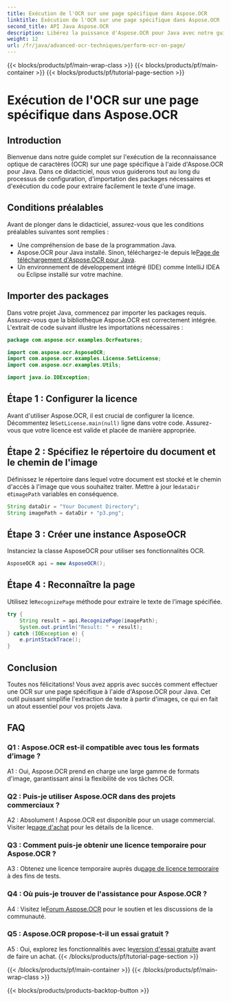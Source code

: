 ```yaml
---
title: Exécution de l'OCR sur une page spécifique dans Aspose.OCR
linktitle: Exécution de l'OCR sur une page spécifique dans Aspose.OCR
second_title: API Java Aspose.OCR
description: Libérez la puissance d'Aspose.OCR pour Java avec notre guide étape par étape sur l'exécution de l'OCR sur des pages spécifiques. Extrayez facilement du texte à partir d'images et améliorez vos projets Java.
weight: 12
url: /fr/java/advanced-ocr-techniques/perform-ocr-on-page/
---
```


{{< blocks/products/pf/main-wrap-class >}}
{{< blocks/products/pf/main-container >}}
{{< blocks/products/pf/tutorial-page-section >}}

# Exécution de l'OCR sur une page spécifique dans Aspose.OCR

## Introduction

Bienvenue dans notre guide complet sur l'exécution de la reconnaissance optique de caractères (OCR) sur une page spécifique à l'aide d'Aspose.OCR pour Java. Dans ce didacticiel, nous vous guiderons tout au long du processus de configuration, d'importation des packages nécessaires et d'exécution du code pour extraire facilement le texte d'une image.

## Conditions préalables

Avant de plonger dans le didacticiel, assurez-vous que les conditions préalables suivantes sont remplies :

- Une compréhension de base de la programmation Java.
-  Aspose.OCR pour Java installé. Sinon, téléchargez-le depuis le[Page de téléchargement d'Aspose.OCR pour Java](https://releases.aspose.com/ocr/java/).
- Un environnement de développement intégré (IDE) comme IntelliJ IDEA ou Eclipse installé sur votre machine.

## Importer des packages

Dans votre projet Java, commencez par importer les packages requis. Assurez-vous que la bibliothèque Aspose.OCR est correctement intégrée. L'extrait de code suivant illustre les importations nécessaires :

```java
package com.aspose.ocr.examples.OcrFeatures;

import com.aspose.ocr.AsposeOCR;
import com.aspose.ocr.examples.License.SetLicense;
import com.aspose.ocr.examples.Utils;

import java.io.IOException;
```

## Étape 1 : Configurer la licence

 Avant d'utiliser Aspose.OCR, il est crucial de configurer la licence. Décommentez le`SetLicense.main(null)` ligne dans votre code. Assurez-vous que votre licence est valide et placée de manière appropriée.

## Étape 2 : Spécifiez le répertoire du document et le chemin de l'image

Définissez le répertoire dans lequel votre document est stocké et le chemin d'accès à l'image que vous souhaitez traiter. Mettre à jour le`dataDir` et`imagePath` variables en conséquence.

```java
String dataDir = "Your Document Directory";
String imagePath = dataDir + "p3.png";
```

## Étape 3 : Créer une instance AsposeOCR

Instanciez la classe AsposeOCR pour utiliser ses fonctionnalités OCR.

```java
AsposeOCR api = new AsposeOCR();
```

## Étape 4 : Reconnaître la page

 Utilisez le`RecognizePage` méthode pour extraire le texte de l’image spécifiée.

```java
try {
    String result = api.RecognizePage(imagePath);
    System.out.println("Result: " + result);
} catch (IOException e) {
    e.printStackTrace();
}
```

## Conclusion

Toutes nos félicitations! Vous avez appris avec succès comment effectuer une OCR sur une page spécifique à l'aide d'Aspose.OCR pour Java. Cet outil puissant simplifie l'extraction de texte à partir d'images, ce qui en fait un atout essentiel pour vos projets Java.

## FAQ

### Q1 : Aspose.OCR est-il compatible avec tous les formats d’image ?

A1 : Oui, Aspose.OCR prend en charge une large gamme de formats d'image, garantissant ainsi la flexibilité de vos tâches OCR.

### Q2 : Puis-je utiliser Aspose.OCR dans des projets commerciaux ?

 A2 : Absolument ! Aspose.OCR est disponible pour un usage commercial. Visiter le[page d'achat](https://purchase.aspose.com/buy) pour les détails de la licence.

### Q3 : Comment puis-je obtenir une licence temporaire pour Aspose.OCR ?

 A3 : Obtenez une licence temporaire auprès du[page de licence temporaire](https://purchase.aspose.com/temporary-license/) à des fins de tests.

### Q4 : Où puis-je trouver de l'assistance pour Aspose.OCR ?

 A4 : Visitez le[Forum Aspose.OCR](https://forum.aspose.com/c/ocr/16) pour le soutien et les discussions de la communauté.

### Q5 : Aspose.OCR propose-t-il un essai gratuit ?

 A5 : Oui, explorez les fonctionnalités avec le[version d'essai gratuite](https://releases.aspose.com/) avant de faire un achat.
{{< /blocks/products/pf/tutorial-page-section >}}

{{< /blocks/products/pf/main-container >}}
{{< /blocks/products/pf/main-wrap-class >}}

{{< blocks/products/products-backtop-button >}}
